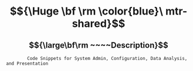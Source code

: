 # $${\Huge \bf \rm \color{blue}\ mtr-shared}$$

## $${\large\bf\rm ~~~~Description}$$ 

            Code Snippets for System Admin, Configuration, Data Analysis, and Presentation
